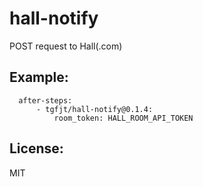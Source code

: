 # hall-notify

POST request to Hall(.com)

## Example:

```
  after-steps:
      - tgfjt/hall-notify@0.1.4:
          room_token: HALL_ROOM_API_TOKEN
```

## License:
MIT
